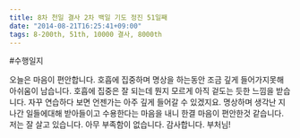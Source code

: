 ```yaml
---
title: 8차 천일 결사 2차 백일 기도 정진 51일째
date: "2014-08-21T16:25:41+09:00"
tags: 8-200th, 51th, 10000 결사, 8000th
---
```


#수행일지

오늘은 마음이 편안합니다. 호흡에 집중하며 명상을 하는동안 조금 깊게 들어가지못해 아쉬움이 남습니다. 호흡에 집중은 잘 되는데 뭔지 모르게 아직 겉도는 듯한 느낌을 받습니다. 자꾸 연습하다 보면 언젠가는 아주 깊게 들어갈 수 있겠지요. 명상하며 생각난 지나간 일들에대해 받아들이고 수용한다는 마음을 내니 한결 마음이 편안한것 같습니다. 저는 잘 살고 있습니다. 아무 부족함이 없습니다. 감사합니다. 부처님!
